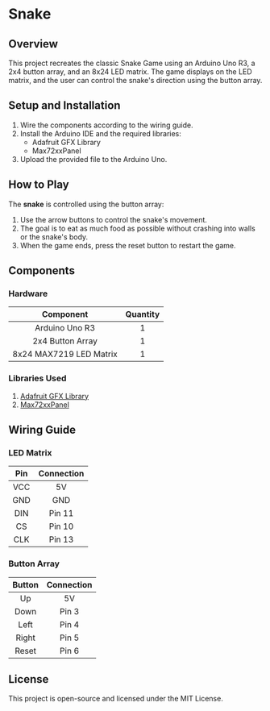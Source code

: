 # Snake

## Overview

This project recreates the classic Snake Game using an Arduino Uno R3, a 2x4 button array, and an 8x24 LED matrix. The game displays on the LED matrix, and the user can control the snake's direction using the button array.

## Setup and Installation
1. Wire the components according to the wiring guide.
2. Install the Arduino IDE and the required libraries:
   - Adafruit GFX Library
   - Max72xxPanel
4. Upload the provided file to the Arduino Uno.

## How to Play
The **snake** is controlled using the button array:

1. Use the arrow buttons to control the snake's movement.
2. The goal is to eat as much food as possible without crashing into walls or the snake's body.
3. When the game ends, press the reset button to restart the game.

## Components
### Hardware
Component | Quantity
:-:|:-:
Arduino Uno R3|1
2x4 Button Array|1
8x24 MAX7219 LED Matrix|1

### Libraries Used
1. [Adafruit GFX Library](https://github.com/adafruit/Adafruit-GFX-Library)
2. [Max72xxPanel](https://github.com/markruys/arduino-Max72xxPanel?tab=readme-ov-file)

## Wiring Guide
### LED Matrix
Pin | Connection
:-:|:-:
VCC|5V
GND|GND
DIN|Pin 11
CS|Pin 10
CLK|Pin 13
### Button Array
Button | Connection
:-:|:-:
Up|5V
Down|Pin 3
Left|Pin 4
Right|Pin 5
Reset|Pin 6

## License
This project is open-source and licensed under the MIT License.
